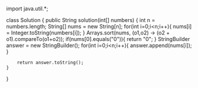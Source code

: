 import java.util.*;

class Solution {
    public String solution(int[] numbers) {
        int n = numbers.length;
        String[] nums = new String[n];
        for(int i=0;i<n;i++){
            nums[i] = Integer.toString(numbers[i]);
        }
        Arrays.sort(nums, (o1,o2) -> (o2 + o1).compareTo(o1+o2));
        if(nums[0].equals("0")){
            return "0";
        }
        StringBuilder answer = new StringBuilder();
        for(int i=0;i<n;i++){
            answer.append(nums[i]);
        }

        return answer.toString();
    }
}